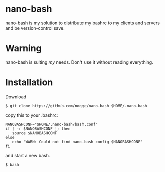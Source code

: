 # nano-bash

nano-bash is my solution to distribute my bashrc to my clients and servers and
be version-control save.

# Warning

nano-bash is suiting _my_ needs. Don't use it without reading everything.

# Installation

Download

    $ git clone https://github.com/noqqe/nano-bash $HOME/.nano-bash

copy this to your .bashrc:

    NANOBASHCONF="$HOME/.nano-bash/bash.conf"
    if [ -r $NANOBASHCONF ]; then
       source $NANOBASHCONF
    else
       echo "WARN: Could not find nano-bash config $NANOBASHCONF"
    fi

and start a new bash.

    $ bash

